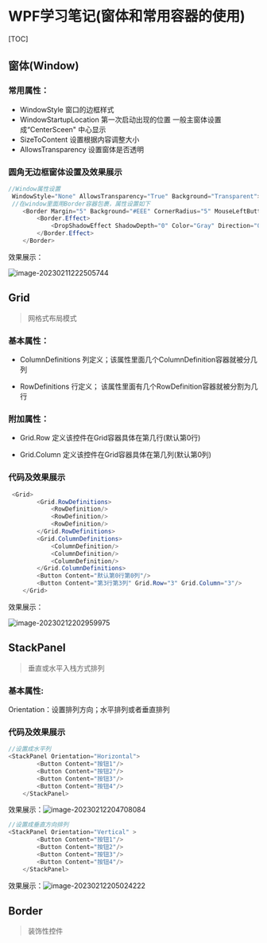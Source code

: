 # WPF学习笔记(窗体和常用容器的使用)
[TOC]

## 窗体(Window)

### 常用属性：

- WindowStyle 窗口的边框样式 
- WindowStartupLocation 第一次启动出现的位置 一般主窗体设置成“CenterSceen"   中心显示
- SizeToContent  设置根据内容调整大小
- AllowsTransparency  设置窗体是否透明

###  圆角无边框窗体设置及效果展示

```c#
//Window属性设置
 WindowStyle="None" AllowsTransparency="True" Background="Transparent">
 //在window里面用Border容器包裹，属性设置如下
    <Border Margin="5" Background="#EEE" CornerRadius="5" MouseLeftButtonDown="Border_MouseLeftButtonDown">
        <Border.Effect>
            <DropShadowEffect ShadowDepth="0" Color="Gray" Direction="0" Opacity="0.3" BlurRadius="10"/>
        </Border.Effect>
    </Border>
```

效果展示：

![image-20230211222505744](https://cdn.jsdelivr.net/gh/LuckywyuJK/studynotes@master/WPFstudynotes/image-20230211222505744.png)

## Grid

> 网格式布局模式

### 基本属性：

- ColumnDefinitions  列定义；该属性里面几个ColumnDefinition容器就被分几列

- RowDefinitions  行定义； 该属性里面有几个RowDefinition容器就被分割为几行

### 附加属性：

- Grid.Row   定义该控件在Grid容器具体在第几行(默认第0行)

- Grid.Column  定义该控件在Grid容器具体在第几列(默认第0列)

### 代码及效果展示

```C#
 <Grid>
        <Grid.RowDefinitions>
            <RowDefinition/>
            <RowDefinition/>
            <RowDefinition/>
        </Grid.RowDefinitions>
        <Grid.ColumnDefinitions>
            <ColumnDefinition/>
            <ColumnDefinition/>
            <ColumnDefinition/>
        </Grid.ColumnDefinitions>
        <Button Content="默认第0行第0列"/>
        <Button Content="第3行第3列" Grid.Row="3" Grid.Column="3"/>
    </Grid>
```

效果展示：

![image-20230212202959975](https://cdn.jsdelivr.net/gh/LuckywyuJK/studynotes@master/WPFstudynotes/image-20230212202959975.png)

## StackPanel

> 垂直或水平入栈方式排列

### 基本属性:

Orientation：设置排列方向；水平排列或者垂直排列

### 代码及效果展示

```c#
//设置成水平列    
<StackPanel Orientation="Horizontal">
        <Button Content="按钮1"/>
        <Button Content="按钮2"/>
        <Button Content="按钮3"/>
        <Button Content="按钮4"/>
    </StackPanel>
```

效果展示：![image-20230212204708084](https://cdn.jsdelivr.net/gh/LuckywyuJK/studynotes@master/WPFstudynotes/image-20230212204708084.png)

```c#
//设置成垂直方向排列    
<StackPanel Orientation="Vertical" >
        <Button Content="按钮1"/>
        <Button Content="按钮2"/>
        <Button Content="按钮3"/>
        <Button Content="按钮4"/>
    </StackPanel>
```

效果展示：![image-20230212205024222](https://cdn.jsdelivr.net/gh/LuckywyuJK/studynotes@master/WPFstudynotes/image-20230212205024222.png)

## Border

> 装饰性控件